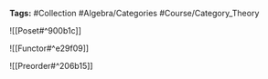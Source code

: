 **Tags:** #Collection #Algebra/Categories #Course/Category_Theory  

![[Poset#^900b1c]]

![[Functor#^e29f09]]

![[Preorder#^206b15]]

